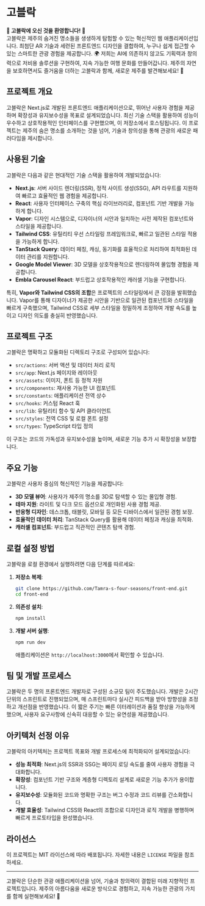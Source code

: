 # 고블락

**🌟 고블락에 오신 것을 환영합니다! 🌟**  
고블락은 제주의 숨겨진 명소들을 생생하게 탐험할 수 있는 혁신적인 웹 애플리케이션입니다. 최첨단 AR 기술과 세련된 프론트엔드 디자인을 결합하여, 누구나 쉽게 접근할 수 있는 스마트한 관광 경험을 제공합니다. 🌍 저희는 AI에 의존하지 않고도 기획력과 창의력으로 저비용 솔루션을 구현하여, 지속 가능한 여행 문화를 만들어갑니다. 제주의 자연을 보호하면서도 즐거움을 더하는 고블락과 함께, 새로운 제주를 발견해보세요! 🚀

## 프로젝트 개요

고블락은 Next.js로 개발된 프론트엔드 애플리케이션으로, 뛰어난 사용자 경험을 제공하며 확장성과 유지보수성을 목표로 설계되었습니다. 최신 기술 스택을 활용하여 성능이 우수하고 상호작용적인 인터페이스를 구현했으며, 이 저장소에서 호스팅됩니다. 이 프로젝트는 제주의 숨은 명소를 소개하는 것을 넘어, 기술과 창의성을 통해 관광의 새로운 패러다임을 제시합니다.

## 사용된 기술

고블락은 다음과 같은 현대적인 기술 스택을 활용하여 개발되었습니다:

- **Next.js**: 서버 사이드 렌더링(SSR), 정적 사이트 생성(SSG), API 라우트를 지원하여 빠르고 효율적인 웹 경험을 제공합니다.
- **React**: 사용자 인터페이스 구축의 핵심 라이브러리로, 컴포넌트 기반 개발을 가능하게 합니다.
- **Vapor**: 디자인 시스템으로, 디자이너의 시안과 일치하는 사전 제작된 컴포넌트와 스타일을 제공합니다.
- **Tailwind CSS**: 유틸리티 우선 스타일링 프레임워크로, 빠르고 일관된 스타일 적용을 가능하게 합니다.
- **TanStack Query**: 데이터 페칭, 캐싱, 동기화를 효율적으로 처리하여 최적화된 데이터 관리를 지원합니다.
- **Google Model Viewer**: 3D 모델을 상호작용적으로 렌더링하여 몰입형 경험을 제공합니다.
- **Embla Carousel React**: 부드럽고 상호작용적인 캐러셀 기능을 구현합니다.

특히, **Vapor와 Tailwind CSS의 조합**은 프로젝트의 스타일링에서 큰 강점을 발휘했습니다. Vapor를 통해 디자이너가 제공한 시안을 기반으로 일관된 컴포넌트와 스타일을 빠르게 구축했으며, Tailwind CSS로 세부 스타일을 정밀하게 조정하여 개발 속도를 높이고 디자인 의도를 충실히 반영했습니다.

## 프로젝트 구조

고블락은 명확하고 모듈화된 디렉토리 구조로 구성되어 있습니다:

- `src/actions`: 서버 액션 및 데이터 처리 로직
- `src/app`: Next.js 페이지와 레이아웃
- `src/assets`: 이미지, 폰트 등 정적 자원
- `src/components`: 재사용 가능한 UI 컴포넌트
- `src/constants`: 애플리케이션 전역 상수
- `src/hooks`: 커스텀 React 훅
- `src/lib`: 유틸리티 함수 및 API 클라이언트
- `src/styles`: 전역 CSS 및 로컬 폰트 설정
- `src/types`: TypeScript 타입 정의

이 구조는 코드의 가독성과 유지보수성을 높이며, 새로운 기능 추가 시 확장성을 보장합니다.

## 주요 기능

고블락은 사용자 중심의 혁신적인 기능을 제공합니다:

- **3D 모델 뷰어**: 사용자가 제주의 명소를 3D로 탐색할 수 있는 몰입형 경험.
- **테마 지원**: 라이트 및 다크 모드 옵션으로 개인화된 사용 경험 제공.
- **반응형 디자인**: 데스크톱, 태블릿, 모바일 등 모든 디바이스에서 일관된 경험 보장.
- **효율적인 데이터 처리**: TanStack Query를 활용해 데이터 페칭과 캐싱을 최적화.
- **캐러셀 컴포넌트**: 부드럽고 직관적인 콘텐츠 탐색 경험.

## 로컬 설정 방법

고블락을 로컬 환경에서 실행하려면 다음 단계를 따르세요:

1. **저장소 복제**:

   ```bash
   git clone https://github.com/Tamra-s-four-seasons/front-end.git
   cd front-end
   ```

2. **의존성 설치**:

   ```bash
   npm install
   ```

3. **개발 서버 실행**:

   ```bash
   npm run dev
   ```

   애플리케이션은 `http://localhost:3000`에서 확인할 수 있습니다.

## 팀 및 개발 프로세스

고블락은 두 명의 프론트엔드 개발자로 구성된 소규모 팀이 주도했습니다. 개발은 2시간 단위의 스프린트로 진행되었으며, 매 스프린트마다 실시간 피드백을 받아 방향성을 조정하고 개선점을 반영했습니다. 이 짧은 주기는 빠른 이터레이션과 품질 향상을 가능하게 했으며, 사용자 요구사항에 신속히 대응할 수 있는 유연성을 제공했습니다.

## 아키텍처 선정 이유

고블락의 아키텍처는 프로젝트 목표와 개발 프로세스에 최적화되어 설계되었습니다:

- **성능 최적화**: Next.js의 SSR과 SSG는 페이지 로딩 속도를 줄여 사용자 경험을 극대화합니다.
- **확장성**: 컴포넌트 기반 구조와 계층형 디렉토리 설계로 새로운 기능 추가가 용이합니다.
- **유지보수성**: 모듈화된 코드와 명확한 구조는 버그 수정과 코드 리뷰를 간소화합니다.
- **개발 효율성**: Tailwind CSS와 React의 조합으로 디자인과 로직 개발을 병행하며 빠르게 프로토타입을 완성했습니다.

## 라이선스

이 프로젝트는 MIT 라이선스에 따라 배포됩니다. 자세한 내용은 `LICENSE` 파일을 참조하세요.

---

고블락은 단순한 관광 애플리케이션을 넘어, 기술과 창의력이 결합된 미래 지향적인 프로젝트입니다. 제주의 아름다움을 새로운 방식으로 경험하고, 지속 가능한 관광의 가치를 함께 실현해보세요! 🌴
